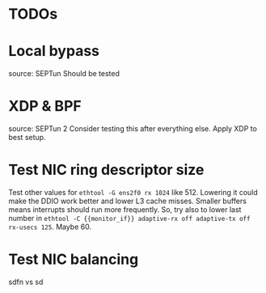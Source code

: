 # TODOs

# Local bypass
source: SEPTun
Should be tested

# XDP & BPF
source: SEPTun 2
Consider testing this after everything else. Apply XDP to best setup.

# Test NIC ring descriptor size
Test other values for `ethtool -G ens2f0 rx 1024` like 512.
Lowering it could make the DDIO work better and lower L3 cache misses. Smaller buffers means interrupts should run more frequently. So, try also to lower last number in
`ethtool -C {{monitor_if}} adaptive-rx off adaptive-tx off rx-usecs 125`. Maybe 60.

# Test NIC balancing
sdfn vs sd
